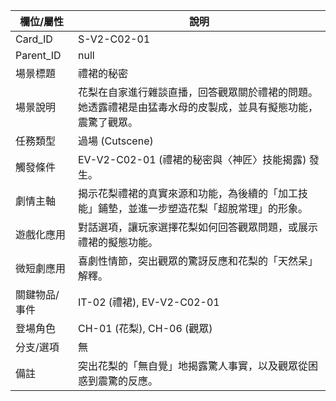 | 欄位/屬性 | 說明 |
|---|---|
| Card_ID | S-V2-C02-01 |
| Parent_ID | null |
| 場景標題 | 禮裙的秘密 |
| 場景說明 | 花梨在自家進行雜談直播，回答觀眾關於禮裙的問題。她透露禮裙是由猛毒水母的皮製成，並具有擬態功能，震驚了觀眾。 |
| 任務類型 | 過場 (Cutscene) |
| 觸發條件 | EV-V2-C02-01 (禮裙的秘密與〈神匠〉技能揭露) 發生。 |
| 劇情主軸 | 揭示花梨禮裙的真實來源和功能，為後續的「加工技能」鋪墊，並進一步塑造花梨「超脫常理」的形象。 |
| 遊戲化應用 | 對話選項，讓玩家選擇花梨如何回答觀眾問題，或展示禮裙的擬態功能。 |
| 微短劇應用 | 喜劇性情節，突出觀眾的驚訝反應和花梨的「天然呆」解釋。 |
| 關鍵物品/事件 | IT-02 (禮裙), EV-V2-C02-01 |
| 登場角色 | CH-01 (花梨), CH-06 (觀眾) |
| 分支/選項 | 無 |
| 備註 | 突出花梨的「無自覺」地揭露驚人事實，以及觀眾從困惑到震驚的反應。 |
